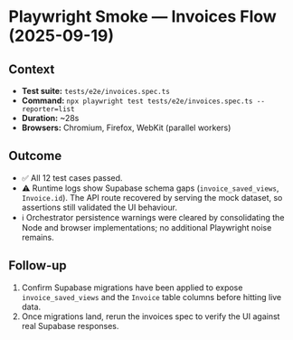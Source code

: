 # Playwright Smoke — Invoices Flow (2025-09-19)

## Context
- **Test suite:** `tests/e2e/invoices.spec.ts`
- **Command:** `npx playwright test tests/e2e/invoices.spec.ts --reporter=list`
- **Duration:** ~28s
- **Browsers:** Chromium, Firefox, WebKit (parallel workers)

## Outcome
- ✅ All 12 test cases passed.
- ⚠️ Runtime logs show Supabase schema gaps (`invoice_saved_views`, `Invoice.id`). The API route recovered by serving the mock dataset, so assertions still validated the UI behaviour.
- ℹ️ Orchestrator persistence warnings were cleared by consolidating the Node and browser implementations; no additional Playwright noise remains.

## Follow-up
1. Confirm Supabase migrations have been applied to expose `invoice_saved_views` and the `Invoice` table columns before hitting live data.
2. Once migrations land, rerun the invoices spec to verify the UI against real Supabase responses.
